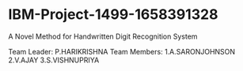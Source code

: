 # IBM-Project-1499-1658391328
A Novel Method for Handwritten Digit Recognition System


  Team Leader:
   P.HARIKRISHNA
  Team Members:
   1.A.SARONJOHNSON
   2.V.AJAY
   3.S.VISHNUPRIYA
